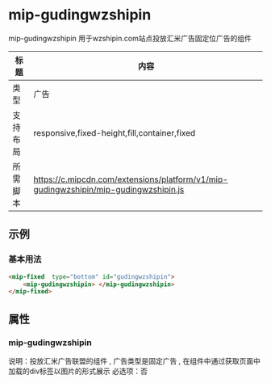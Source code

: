 # mip-gudingwzshipin

mip-gudingwzshipin 用于wzshipin.com站点投放汇米广告固定位广告的组件

标题|内容
----|----
类型|广告
支持布局|responsive,fixed-height,fill,container,fixed
所需脚本|https://c.mipcdn.com/extensions/platform/v1/mip-gudingwzshipin/mip-gudingwzshipin.js

## 示例

### 基本用法
```html
<mip-fixed  type="bottom" id="gudingwzshipin">
	<mip-gudingwzshipin> </mip-gudingwzshipin>
</mip-fixed>
```


## 属性

### mip-gudingwzshipin

说明：投放汇米广告联盟的组件 , 广告类型是固定广告 , 在组件中通过获取页面中加载的div标签以图片的形式展示
必选项：否